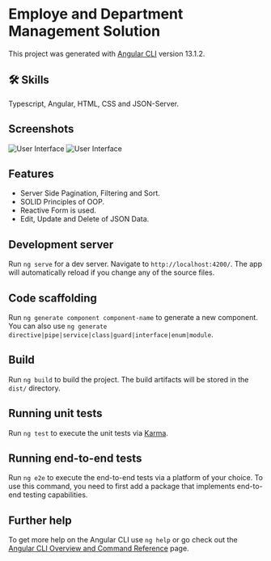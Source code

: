 # Employe and Department Management Solution

This project was generated with [Angular CLI](https://github.com/angular/angular-cli) version 13.1.2.

## 🛠 Skills
Typescript, Angular, HTML, CSS and JSON-Server.


## Screenshots

![User Interface](https://www.linkpicture.com/q/Screenshot2_1.png)
![User Interface](https://www.linkpicture.com/q/Screenshot2_2.png)



## Features

- Server Side Pagination, Filtering and Sort.
- SOLID Principles of OOP.
- Reactive Form is used.
- Edit, Update and Delete of JSON Data. 



## Development server

Run `ng serve` for a dev server. Navigate to `http://localhost:4200/`. The app will automatically reload if you change any of the source files.

## Code scaffolding

Run `ng generate component component-name` to generate a new component. You can also use `ng generate directive|pipe|service|class|guard|interface|enum|module`.

## Build

Run `ng build` to build the project. The build artifacts will be stored in the `dist/` directory.

## Running unit tests

Run `ng test` to execute the unit tests via [Karma](https://karma-runner.github.io).

## Running end-to-end tests

Run `ng e2e` to execute the end-to-end tests via a platform of your choice. To use this command, you need to first add a package that implements end-to-end testing capabilities.

## Further help

To get more help on the Angular CLI use `ng help` or go check out the [Angular CLI Overview and Command Reference](https://angular.io/cli) page.
